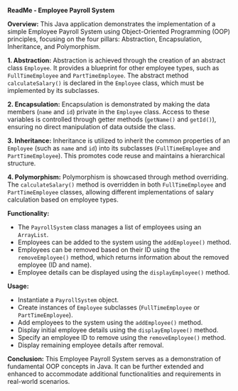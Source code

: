 **ReadMe - Employee Payroll System**

**Overview:**
This Java application demonstrates the implementation of a simple Employee Payroll System using Object-Oriented Programming (OOP) principles, focusing on the four pillars: Abstraction, Encapsulation, Inheritance, and Polymorphism.

**1. Abstraction:**
Abstraction is achieved through the creation of an abstract class `Employee`. It provides a blueprint for other employee types, such as `FullTimeEmployee` and `PartTimeEmployee`. The abstract method `calculateSalary()` is declared in the `Employee` class, which must be implemented by its subclasses.

**2. Encapsulation:**
Encapsulation is demonstrated by making the data members (`name` and `id`) private in the `Employee` class. Access to these variables is controlled through getter methods (`getName()` and `getId()`), ensuring no direct manipulation of data outside the class.

**3. Inheritance:**
Inheritance is utilized to inherit the common properties of an `Employee` (such as `name` and `id`) into its subclasses (`FullTimeEmployee` and `PartTimeEmployee`). This promotes code reuse and maintains a hierarchical structure.

**4. Polymorphism:**
Polymorphism is showcased through method overriding. The `calculateSalary()` method is overridden in both `FullTimeEmployee` and `PartTimeEmployee` classes, allowing different implementations of salary calculation based on employee types.

**Functionality:**
- The `PayrollSystem` class manages a list of employees using an `ArrayList`.
- Employees can be added to the system using the `addEmployee()` method.
- Employees can be removed based on their ID using the `removeEmployee()` method, which returns information about the removed employee (ID and name).
- Employee details can be displayed using the `displayEmployee()` method.

**Usage:**
- Instantiate a `PayrollSystem` object.
- Create instances of `Employee` subclasses (`FullTimeEmployee` or `PartTimeEmployee`).
- Add employees to the system using the `addEmployee()` method.
- Display initial employee details using the `displayEmployee()` method.
- Specify an employee ID to remove using the `removeEmployee()` method.
- Display remaining employee details after removal.


**Conclusion:**
This Employee Payroll System serves as a demonstration of fundamental OOP concepts in Java. It can be further extended and enhanced to accommodate additional functionalities and requirements in real-world scenarios.

